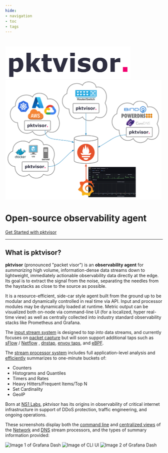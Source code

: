 ```yaml
---
hide:
- navigation
- toc
- tags
---
```


<h1></h1>
<img src="img/pktvisor-header.png" alt="Orb" width="400"/>
<img src="img/pktvisor-diagram.png" alt="Orb" width="500"/>

# Open-source observability agent

[Get Started with pktvisor](install/)

***

## What is pktvisor?



**pktvisor** (pronounced "packet visor") is an **observability agent** for _summarizing_ high volume, information-dense data streams down to lightweight, immediately actionable observability data directly at the edge. Its goal is to extract the signal from the noise, separating the needles from the haystacks as close to the source as possible.

It is a resource-efficient, side-car style agent built from the ground up to be modular and dynamically controlled in real time via API. Input and processor modules may be dynamically loaded at runtime. Metric output can be visualized both on-node via command-line UI (for a localized, hyper real-time view) as well as centrally collected into industry standard observability stacks like Prometheus and Grafana.

The [input stream system](src/inputs) is designed to _tap into_ data streams, and currently focuses
on [packet capture](https://en.wikipedia.org/wiki/Packet_analyzer) but will soon support additional taps such as [sFlow](https://en.wikipedia.org/wiki/SFlow) / [Netflow](https://en.wikipedia.org/wiki/NetFlow)
, [dnstap](https://dnstap.info/), [envoy taps](https://www.envoyproxy.io/docs/envoy/latest/operations/traffic_tapping), and [eBPF](https://ebpf.io/).

The [stream processor system](src/handlers) includes full application-level analysis and [efficiently](https://en.wikipedia.org/wiki/Streaming_algorithm) summarizes to one-minute buckets of:

* Counters
* Histograms and Quantiles
* Timers and Rates
* Heavy Hitters/Frequent Items/Top N
* Set Cardinality
* GeoIP

Born at [NS1 Labs](https://ns1.com/labs), pktvisor has its origins in observability of critical internet infrastructure in support of DDoS protection, traffic
engineering, and ongoing operations.

These screenshots display both the [command line](golang/) and [centralized views](centralized_collection/) of
the [Network](src/handlers/net) and [DNS](src/handlers/dns) stream processors, and the types of summary information provided:

![Image 1 of Grafana Dash](https://raw.githubusercontent.com/ns1labs/pktvisor/develop/docs/images/pktvisor-grafana-screenshot1.png)
![Image of CLI UI](https://raw.githubusercontent.com/ns1labs/pktvisor/develop/docs/images/pktvisor3-cli-ui-screenshot.png)
![Image 2 of Grafana Dash](https://raw.githubusercontent.com/ns1labs/pktvisor/develop/docs/images/pktvisor-grafana-screenshot2.png)

